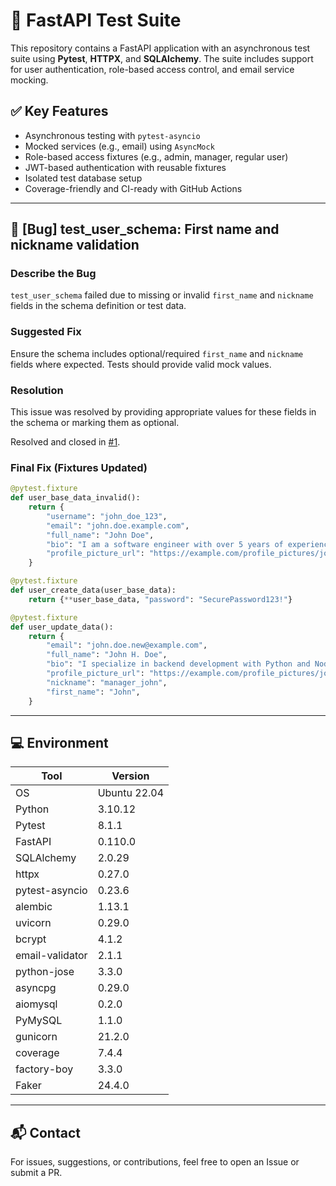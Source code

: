 # 🧪 FastAPI Test Suite

This repository contains a FastAPI application with an asynchronous test suite using **Pytest**, **HTTPX**, and **SQLAlchemy**. The suite includes support for user authentication, role-based access control, and email service mocking.

## ✅ Key Features

- Asynchronous testing with `pytest-asyncio`
- Mocked services (e.g., email) using `AsyncMock`
- Role-based access fixtures (e.g., admin, manager, regular user)
- JWT-based authentication with reusable fixtures
- Isolated test database setup
- Coverage-friendly and CI-ready with GitHub Actions

---

## 🚮 [Bug] test_user_schema: First name and nickname validation

### Describe the Bug
`test_user_schema` failed due to missing or invalid `first_name` and `nickname` fields in the schema definition or test data.

### Suggested Fix
Ensure the schema includes optional/required `first_name` and `nickname` fields where expected. Tests should provide valid mock values.

### Resolution
This issue was resolved by providing appropriate values for these fields in the schema or marking them as optional.

Resolved and closed in [#1](https://github.com/mb2362/event_manager/tree/1-test-test_user_schema-fixed-first-name-nickname-errors).

### Final Fix (Fixtures Updated)
```python
@pytest.fixture
def user_base_data_invalid():
    return {
        "username": "john_doe_123",
        "email": "john.doe.example.com",
        "full_name": "John Doe",
        "bio": "I am a software engineer with over 5 years of experience.",
        "profile_picture_url": "https://example.com/profile_pictures/john_doe.jpg"
    }

@pytest.fixture
def user_create_data(user_base_data):
    return {**user_base_data, "password": "SecurePassword123!"}

@pytest.fixture
def user_update_data():
    return {
        "email": "john.doe.new@example.com",
        "full_name": "John H. Doe",
        "bio": "I specialize in backend development with Python and Node.js.",
        "profile_picture_url": "https://example.com/profile_pictures/john_doe_updated.jpg",
        "nickname": "manager_john",
        "first_name": "John",
    }
```

---

## 💻 Environment

| Tool              | Version         |
|-------------------|------------------|
| OS                | Ubuntu 22.04     |
| Python            | 3.10.12          |
| Pytest            | 8.1.1            |
| FastAPI           | 0.110.0          |
| SQLAlchemy        | 2.0.29           |
| httpx             | 0.27.0           |
| pytest-asyncio    | 0.23.6           |
| alembic           | 1.13.1           |
| uvicorn           | 0.29.0           |
| bcrypt            | 4.1.2            |
| email-validator   | 2.1.1            |
| python-jose       | 3.3.0            |
| asyncpg           | 0.29.0           |
| aiomysql          | 0.2.0            |
| PyMySQL           | 1.1.0            |
| gunicorn          | 21.2.0           |
| coverage          | 7.4.4            |
| factory-boy       | 3.3.0            |
| Faker             | 24.4.0           |

---

## 📬 Contact

For issues, suggestions, or contributions, feel free to open an Issue or submit a PR.